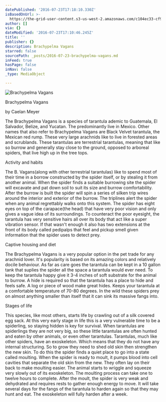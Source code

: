 ```yaml
---
datePublished: '2016-07-23T17:18:10.330Z'
isBasedOnUrl: >-
  https://the-grid-user-content.s3-us-west-2.amazonaws.com/c104ec33-cf9b-4164-9588-60b0b15ee4b6.jpg
author: []
via: {}
dateModified: '2016-07-23T17:10:46.245Z'
title: ''
publisher: {}
description: Brachypelma Vagans
starred: false
sourcePath: _posts/2016-07-23-brachypelma-vagans.md
inFeed: true
hasPage: false
inNav: false
_type: MediaObject

---
```

![Brachypelma Vagans](https://imgflo.herokuapp.com/graph/vahj1ThiexotieMo/fc9bdbdbe3f180ab72850f448d5b512e/croprotate.jpg?cropheight=2830&cropwidth=4256&degrees=0&input=https%3A%2F%2Fthe-grid-user-content.s3-us-west-2.amazonaws.com%2F82e4c059-ca3e-4927-8388-ca22c1015098.jpg&x=0&y=0)

Brachypelma Vagans

by Caelan Meyer

The Brachypelma Vagans is a species of tarantula ademic to Guatemala, El Salvador, Belize, and Yucatan. The predominantly live in Mexico. Other names that also refer to Brachypelma Vagans are Black Velvet tarantula, the Mexican red rump. These very large arachnids like to live in forested areas and scrublands. These tarantulas are terrestrial tarantulas, meaning that like so burrow and generally stay close to the ground, opposed to arboreal spiders, that live high up in the tree tops.

Activity and habits

The B. Vagans(along with other terrestrial tarantulas) like to spend most of their time in a borrow constructed by the spider itself, or by stealing it from another animal. When the spider finds a suitable burrowing site the spider will excavate and pat down soil to suit its size and burrow comfortability. After the burrow is built the spider will spin a series of silken trip wires around the interior and exterior of the burrow. The triplines alert the spider when any animal regrettably walks onto this system. The spider has eight eyes on top of the carapace(the head) that have very poor vision and only gives a vague idea of its surroundings. To counteract the poor eyesight, the tarantula has very sensitive hairs all over its body that act like a super vibration sensor. If that wasn't enough it also has two extensions at the front of its body called pedipalps that feel and pickup smell given information that the spider uses to detect prey.

Captive housing and diet

The Brachypelma Vagans is a very popular option in the pet trade for any arachnid lover. It's popularity is based on its amazing colors and relatively docile behaviour. As far as care goes the tarantula can be kept in a 10 gallon tank that suplies the spider all the space a tarantula would ever need. To keep the tarantula happy give it 3-4 inches of soft substrate for the animal to burrow. A hide is required so that the tarantula has a place to hide and feels safe. A log or piece of wood make great hides. Keeps your tarantula at a comfortable temperature of 70-80 degrees. In the wild these spiders prey on almost anything smaller than itself that it can sink its massive fangs into.

Stages of life

This species, like most others, starts life by crawling out of a silk covered egg sack. At this very early stage in life this is a very vulnerable time to be a spiderling, so staying hidden is key for survival. When tarantulas are spiderlings they are not very big, so these little tarantulas are often hunted and eaten by other animals, or even other tarantulas. Tarantulas, much like other spiders, have an exoskeleton. Which means that they do not have any internal structuring. So to grow they need to shed old skin then strengthen the new skin. To do this the spider finds a quiet place to go into a state called moulting. When the spider is ready to moult, it pumps blood into cell cavities that separate the old skin from the new. They often lay on their back to make moulting easier. The animal starts to wriggle and squeeze very slowly out of its exoskeleton. The moulting process can take one to twelve hours to complete. After the moult, the spider is very weak and dehydrated and requires rests to gather enough energy to move. It will take several days for the fangs of the tarantula to harden again so that they may hunt and eat. The exoskeleton will fully harden after a week.